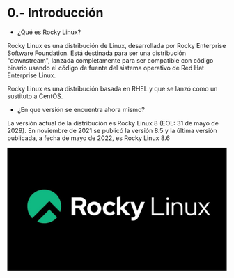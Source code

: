 # 0.- Introducción
- ¿Qué es Rocky Linux?

Rocky Linux es una distribución de Linux, desarrollada por Rocky Enterprise Software Foundation. Está destinada para ser una distribución "downstream",
lanzada completamente para ser compatible con código binario usando el código de fuente del sistema operativo de Red Hat Enterprise Linux.

Rocky Linux es una distribución basada en RHEL y que se lanzó como un sustituto a CentOS.

- ¿En que versión se encuentra ahora mismo?

La versión actual de la distribución es Rocky Linux 8 (EOL: 31 de mayo de 2029). En noviembre de 2021 se publicó la versión 8.5 y la última versión publicada, 
a fecha de mayo de 2022, es Rocky Linux 8.6

![image](logo.jpg)

